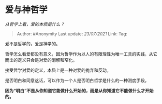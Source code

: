 # 爱与神哲学
*从哲学上看，爱的本质是什么？*

> Author: #Anonymity
> Last update: *23/07/2021*
> Link:
> Tag:

爱不是哲学的，爱是神学的。

哲学怎么看爱都没有意义，因为哲学作为以人的有限理性为唯一工具的实践，从它而出的定义只会是对爱的消解和窄化。

接受哲学对爱的定义，本质上是一种对爱的抛弃和反动。

是否明白和同意这话，可以作为一个人是否明白哲学是什么的一种测度手段。

**因为“明白”不是从你知道它能做什么开始的，而是从你知道它不能做什么才开始的。**
